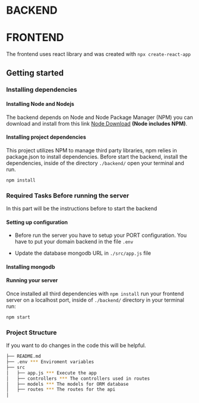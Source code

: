 # BACKEND

# FRONTEND
The frontend uses react library and was created with `npx create-react-app`

## Getting started
### Installing dependencies
#### Installing Node and Nodejs
The backend depends on Node and Node Package Manager (NPM) you can download and install from this link [Node Download](https://nodejs.org/en/download/) **(Node includes NPM)**.

#### Installing project dependencies
This project utilizes NPM to manage third party libraries, npm relies in package.json to install dependencies. Before start the backend, install the dependencies, inside of the directory `./backend/` open your terminal and run.

```bash
npm install
```
### Required Tasks Before running the server
In this part will be the instructions before to start the backend

#### Setting up configuration

- Before run the server you have to setup your PORT configuration. You have to put your domain backend in the file `.env`

- Update the database mongodb URL in `./src/app.js` file

#### Installing mongodb 


#### Running your server
Once installed all third dependencies with `npm install` run your frontend server on a localhost port, inside of `./backend/` directory in your terminal run:

```bash
npm start
```
### Project Structure
If you want to do changes in the code this will be helpful.

```sh
├── README.md
├── .env *** Enviroment variables
├── src
│   ├── app.js *** Execute the app
│   ├── controllers *** The controllers used in routes
│   ├── models *** The models for ORM database
│   ├── routes *** The routes for the api
│  